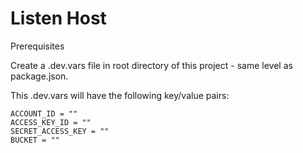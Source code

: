# Listen Host

Prerequisites

Create a .dev.vars file in root directory of this project - same level as package.json.

This .dev.vars will have the following key/value pairs:
```
ACCOUNT_ID = ""
ACCESS_KEY_ID = ""
SECRET_ACCESS_KEY = ""
BUCKET = ""
```
